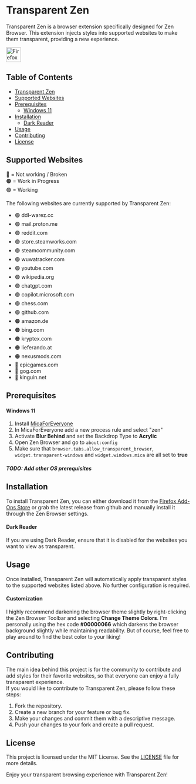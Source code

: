 # Transparent Zen

Transparent Zen is a browser extension specifically designed for Zen Browser. This extension injects styles into supported websites to make them transparent, providing a new experience.

<a href="https://addons.mozilla.org/de/firefox/addon/transparent-zen">
    <img alt="Firefox Add-Ons" src="https://blog.mozilla.org/addons/files/2015/11/get-the-addon.png" height="40">
</a>

## Table of Contents

- [Transparent Zen](#transparent-zen)
- [Supported Websites](#supported-websites)
- [Prerequisites](#prerequisites)
    - [Windows 11](#windows-11)
- [Installation](#installation)
    - [Dark Reader](#dark-reader)
- [Usage](#usage)
- [Contributing](#contributing)
- [License](#license)

## Supported Websites
🔴 = Not working / Broken
<br>
🟠 = Work in Progress
<br>
🟢 = Working

The following websites are currently supported by Transparent Zen:

- 🟢 ddl-warez.cc
- 🟢 mail.proton.me
- 🟢 reddit.com
- 🟢 store.steamworks.com
- 🟢 steamcommunity.com
- 🟢 wuwatracker.com
- 🟢 youtube.com
- 🟢 wikipedia.org
- 🟢 chatgpt.com
- 🟢 copilot.microsoft.com
- 🟢 chess.com
- 🟢 github.com
- 🟠 amazon.de
- 🟠 bing.com
- 🟠 kryptex.com
- 🟠 lieferando.at
- 🟠 nexusmods.com
- 🔴 epicgames.com
- 🔴 gog.com
- 🔴 kinguin.net

## Prerequisites
#### Windows 11
1. Install [MicaForEveryone](https://github.com/MicaForEveryone/MicaForEveryone)
2. In MicaForEveryone add a new process rule and select "zen"
3. Activate **Blur Behind** and set the Backdrop Type to **Acrylic**
4. Open Zen Browser and go to `about:config`
5. Make sure that `browser.tabs.allow_transparent_browser`, `widget.transparent-windows` and `widget.windows.mica` are all set to **true**

##### TODO: Add other OS prerequisites

## Installation

To install Transparent Zen, you can either download it from the [Firefox Add-Ons Store](https://addons.mozilla.org/de/firefox/addon/transparent-zen) or grab the latest release from github and manually install it through the Zen Browser settings.

#### Dark Reader
If you are using Dark Reader, ensure that it is disabled for the websites you want to view as transparent.

## Usage

Once installed, Transparent Zen will automatically apply transparent styles to the supported websites listed above. No further configuration is required.

#### Customization
I highly recommend darkening the browser theme slightly by right-clicking the Zen Browser Toolbar and selecting **Change Theme Colors**. I'm personally using the hex code **#00000066** which darkens the browser background slightly while maintaining readability. But of course, feel free to play around to find the best color to your liking!

## Contributing

The main idea behind this project is for the community to contribute and add styles for their favorite websites, so that everyone can enjoy a fully transparent experience.
<br>
If you would like to contribute to Transparent Zen, please follow these steps:

1. Fork the repository.
2. Create a new branch for your feature or bug fix.
3. Make your changes and commit them with a descriptive message.
4. Push your changes to your fork and create a pull request.

## License

This project is licensed under the MIT License. See the [LICENSE](LICENSE) file for more details.

Enjoy your transparent browsing experience with Transparent Zen!
